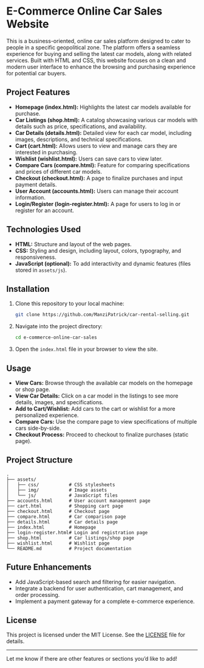 # E-Commerce Online Car Sales Website

This is a business-oriented, online car sales platform designed to cater to people in a specific geopolitical zone. The platform offers a seamless experience for buying and selling the latest car models, along with related services. Built with HTML and CSS, this website focuses on a clean and modern user interface to enhance the browsing and purchasing experience for potential car buyers.

## Project Features

- **Homepage (index.html):** Highlights the latest car models available for purchase.
- **Car Listings (shop.html):** A catalog showcasing various car models with details such as price, specifications, and availability.
- **Car Details (details.html):** Detailed view for each car model, including images, descriptions, and technical specifications.
- **Cart (cart.html):** Allows users to view and manage cars they are interested in purchasing.
- **Wishlist (wishlist.html):** Users can save cars to view later.
- **Compare Cars (compare.html):** Feature for comparing specifications and prices of different car models.
- **Checkout (checkout.html):** A page to finalize purchases and input payment details.
- **User Account (accounts.html):** Users can manage their account information.
- **Login/Register (login-register.html):** A page for users to log in or register for an account.

## Technologies Used

- **HTML:** Structure and layout of the web pages.
- **CSS:** Styling and design, including layout, colors, typography, and responsiveness.
- **JavaScript (optional):** To add interactivity and dynamic features (files stored in `assets/js`).

## Installation

1. Clone this repository to your local machine:
   ```bash
   git clone https://github.com/ManziPatrick/car-rental-selling.git
   ```
2. Navigate into the project directory:
   ```bash
   cd e-commerce-online-car-sales
   ```
3. Open the `index.html` file in your browser to view the site.

## Usage

- **View Cars:** Browse through the available car models on the homepage or shop page.
- **View Car Details:** Click on a car model in the listings to see more details, images, and specifications.
- **Add to Cart/Wishlist:** Add cars to the cart or wishlist for a more personalized experience.
- **Compare Cars:** Use the compare page to view specifications of multiple cars side-by-side.
- **Checkout Process:** Proceed to checkout to finalize purchases (static page).

## Project Structure

```
.
├── assets/
│   ├── css/           # CSS stylesheets
│   ├── img/           # Image assets
│   └── js/            # JavaScript files
├── accounts.html      # User account management page
├── cart.html          # Shopping cart page
├── checkout.html      # Checkout page
├── compare.html       # Car comparison page
├── details.html       # Car details page
├── index.html         # Homepage
├── login-register.html# Login and registration page
├── shop.html          # Car listings/shop page
├── wishlist.html      # Wishlist page
└── README.md          # Project documentation
```

## Future Enhancements

- Add JavaScript-based search and filtering for easier navigation.
- Integrate a backend for user authentication, cart management, and order processing.
- Implement a payment gateway for a complete e-commerce experience.

## License

This project is licensed under the MIT License. See the [LICENSE](LICENSE) file for details.

---

Let me know if there are other features or sections you’d like to add!